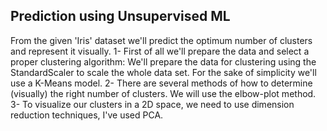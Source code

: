 ## Prediction using Unsupervised ML
From the given 'Iris' dataset we'll predict the optimum number of clusters and represent it visually.
1- First of all we'll prepare the data and select a proper clustering algorithm:
We'll prepare the data for clustering using the StandardScaler to scale the whole data set.
For the sake of simplicity we'll use a K-Means model.
2- There are several methods of how to determine (visually) the right number of clusters. We will use the elbow-plot method.
3- To visualize our clusters in a 2D space, we need to use dimension reduction techniques, I've used PCA.
